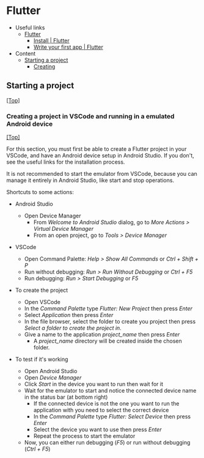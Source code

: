 # Flutter

- Useful links
  - [Flutter](https://flutter.dev/)
    - [Install | Flutter](https://docs.flutter.dev/get-started/install)
    - [Write your first app | Flutter](https://docs.flutter.dev/get-started/codelab)
- Content
  - [Starting a project](#starting-a-project)
    - [Creating](#creating-a-project-in-vscode-and-running-in-a-emulated-android-device)

## Starting a project
[[Top]](#)<br />

### Creating a project in VSCode and running in a emulated Android device
[[Top]](#)<br />

For this section, you must first be able to create a Flutter project in your VSCode, and have an Android device setup in Android Studio. If you don't, see the useful links for the installation process.

It is not recommended to start the emulator from VSCode, because you can manage it entirely in Android Studio, like start and stop operations.

Shortcuts to some actions:
- Android Studio
  - Open Device Manager
    - From *Welcome to Android Studio* dialog, go to *More Actions > Virtual Device Manager*
    - From an open project, go to *Tools > Device Manager*
- VSCode
  - Open Command Palette: *Help > Show All Commands* or *Ctrl + Shift + P*
  - Run without debugging: *Run > Run Without Debugging* or *Ctrl + F5*
  - Run debugging: *Run > Start Debugging* or *F5*


- To create the project
  - Open VSCode
  - In the *Command Palette* type *Flutter: New Project* then press *Enter*
  - Select *Application* then press *Enter*
  - In the file browser, select the folder to create you project then press *Select a folder to create the project in*.
  - Give a name to the application *project_name* then press *Enter*
    - A *project_name* directory will be created inside the chosen folder.
- To test if it's working
  - Open Android Studio
  - Open *Device Manager*
  - Click *Start* in the device you want to run then wait for it
  - Wait for the emulator to start and notice the connected device name in the status bar (at bottom right)
    - If the connected device is not the one you want to run the application with you need to select the correct device
    - In the *Command Palette* type *Flutter: Select Device* then press *Enter*
    - Select the device you want to use then press *Enter*
    - Repeat the process to start the emulator
  - Now, you can either run debugging (*F5*) or run without debugging (*Ctrl + F5*)


